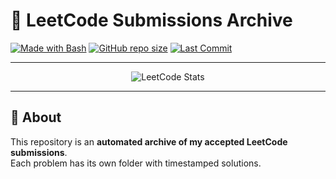 # 🏹 LeetCode Submissions Archive

[![Made with Bash](https://img.shields.io/badge/Made%20with-Bash-1f425f.svg)](https://www.gnu.org/software/bash/)
[![GitHub repo size](https://img.shields.io/github/repo-size/yousefdergham/leetcode-archive?color=blueviolet)](https://github.com/yousefmohameddergham/leetcode-archive)
[![Last Commit](https://img.shields.io/github/last-commit/yousefdergham/leetcode-archive?color=brightgreen)](https://github.com/yousefmohameddergham/leetcode-archive/commits)

---

<p align="center">
  <img src="https://leetcard.jacoblin.cool/yousefmohameddergham?theme=catppuccinMocha&font=Varta&ext=heatmap" alt="LeetCode Stats"/>
</p>

---

## 📖 About

This repository is an **automated archive of my accepted LeetCode submissions**.  
Each problem has its own folder with timestamped solutions.  


